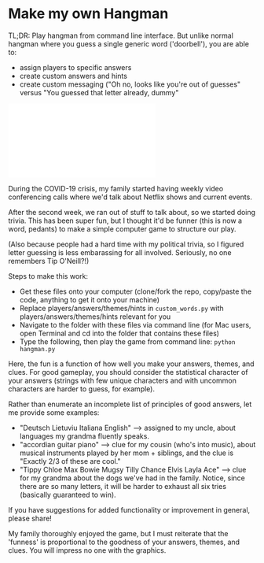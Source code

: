 # Make my own Hangman

TL;DR: Play hangman from command line interface. But unlike normal hangman where you guess a single generic word ('doorbell'), you are able to:
- assign players to specific answers 
- create custom answers and hints
- create custom messaging ("Oh no, looks like you're out of guesses" versus "You guessed that letter already, dummy"

![](./images/hangman.py)

During the COVID-19 crisis, my family started having weekly video conferencing calls where we'd talk about Netflix shows and current events.

After the second week, we ran out of stuff to talk about, so we started doing trivia. This has been super fun, but I thought it'd be funner (this is now a word, pedants) to make a simple computer game to structure our play.

(Also because people had a hard time with my political trivia, so I figured letter guessing is less embarassing for all involved. Seriously, no one remembers Tip O'Neill?!)

Steps to make this work:
- Get these files onto your computer (clone/fork the repo, copy/paste the code, anything to get it onto your machine)
- Replace players/answers/themes/hints in `custom_words.py` with players/answers/themes/hints relevant for you
- Navigate to the folder with these files via command line (for Mac users, open Terminal and cd into the folder that contains these files)
- Type the following, then play the game from command line: `python hangman.py`

Here, the fun is a function of how well you make your answers, themes, and clues. For good gameplay, you should consider the statistical character of your answers (strings with few unique characters and with uncommon characters are harder to guess, for example).

Rather than enumerate an incomplete list of principles of good answers, let me provide some examples:
- "Deutsch Lietuviu Italiana English" —> assigned to my uncle, about languages my grandma fluently speaks.
- "accordian guitar piano" —> clue for my cousin (who's into music), about musical instruments played by her mom + siblings, and the clue is "Exactly 2/3 of these are cool."
- "Tippy Chloe Max Bowie Mugsy Tilly Chance Elvis Layla Ace" —> clue for my grandma about the dogs we've had in the family. Notice, since there are so many letters, it will be harder to exhaust all six tries (basically guaranteed to win).

If you have suggestions for added functionality or improvement in general, please share!

My family thoroughly enjoyed the game, but I must reiterate that the 'funness' is proportional to the goodness of your answers, themes, and clues. You will impress no one with the graphics.
